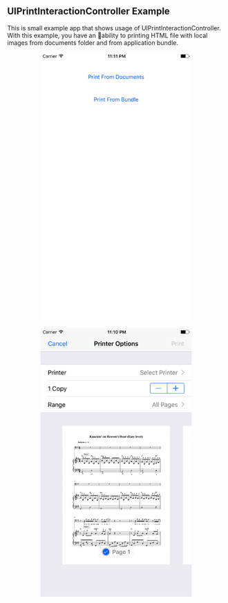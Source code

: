 ## UIPrintInteractionController Example
This is small example app that shows usage of UIPrintInteractionController. With this example, you have an ability to printing HTML file with local images from documents folder and from application bundle.

<p align="center">
  <img src="./screenshots/2.png" width="350"/>
</p>

<p align="center">
  <img src="./screenshots/1.png" width="350"/>
</p>